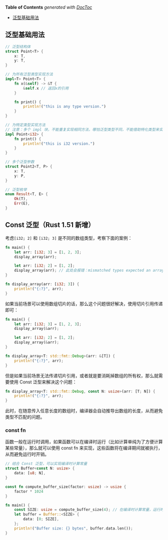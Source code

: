 <!-- START doctoc generated TOC please keep comment here to allow auto update -->
<!-- DON'T EDIT THIS SECTION, INSTEAD RE-RUN doctoc TO UPDATE -->

**Table of Contents** _generated with [DocToc](https://github.com/thlorenz/doctoc)_

- [泛型基础用法](#%E6%B3%9B%E5%9E%8B%E5%9F%BA%E7%A1%80%E7%94%A8%E6%B3%95)

<!-- END doctoc generated TOC please keep comment here to allow auto update -->

## 泛型基础用法

```rust
// 泛型结构体
struct Point<T> {
    x: T,
    y: T,
}

// 为所有泛型类型实现方法
impl<T> Point<T> {
    fn x(&self) -> &T {
        &self.x // 返回x的引用
    }

    fn print() {
        println!("this is any type version.")
    }
}

// 为特定类型实现方法
// 注意：多个 impl 块，不能重复实现相同方法，哪怕泛型类型不同，不能借助特化类型来实现函数重载的效果
impl Point<i32> {
    fn print() {
        println!("this is i32 version.")
    }
}

// 多个泛型参数
struct Point2<T, P> {
    x: T,
    y: P,
}

// 泛型枚举
enum Result<T, E> {
    Ok(T),
    Err(E),
}
```

## Const 泛型（Rust 1.51 新增）

考虑`[i32; 2]` 和 `[i32; 3]` 是不同的数组类型，考察下面的案例：

```rust
fn main() {
    let arr: [i32; 3] = [1, 2, 3];
    display_array(arr);

    let arr: [i32; 2] = [1, 2];
    display_array(arr); // 此处会报错：mismatched types expected an array with a size of 3, found one with a size of 2
}

fn display_array(arr: [i32; 3]) {
    println!("{:?}", arr);
}
```

如果当前场景可以使用数组切片的话，那么这个问题很好解决，使用切片引用传递即可：

```rust
fn main() {
    let arr: [i32; 3] = [1, 2, 3];
    display_array(&arr);

    let arr: [i32; 2] = [1, 2];
    display_array(&arr);
}

fn display_array<T: std::fmt::Debug>(arr: &[T]) {
    println!("{:?}", arr);
}
```

但是如果当前场景无法传递切片引用，或者就是要消耗掉数组的所有权，那么就需要使用 Const 泛型来解决这个问题：

```rust
fn display_array<T: std::fmt::Debug, const N: usize>(arr: [T; N]) {
    println!("{:?}", arr);
}
```

此时，在随意传入任意长度的数组时，编译器会自动推导出数组的长度，从而避免类型不匹配的问题。

### const fn

函数一般在运行时调用，如果函数可以在编译时运行（比如计算单纯为了方便计算某些常量），那么就可以使用 const fn 来实现，这些函数将在编译期间就被执行，从而避免运行时开销。

```rust
// 结合 Const 泛型，可以实现编译时计算常量
struct Buffer<const N: usize> {
    data: [u8; N],
}

const fn compute_buffer_size(factor: usize) -> usize {
    factor * 1024
}

fn main() {
    const SIZE: usize = compute_buffer_size(4); // 在编译时计算常量，运行时这里将会被替换为常量
    let buffer = Buffer::<SIZE> {
        data: [0; SIZE],
    };
    println!("Buffer size: {} bytes", buffer.data.len());
}
```
